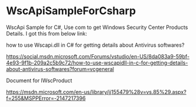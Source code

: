 # WscApiSampleForCsharp
WscApi Sample for C#, Use com to get Windows Security Center Products Details.
I got this from below link:



how to use Wscapi.dll in C# for getting details about Antivirus softwares?

https://social.msdn.microsoft.com/Forums/vstudio/en-US/8da083a9-59bf-4e93-9f1b-209a2c5b9c72/how-to-use-wscapidll-in-c-for-getting-details-about-antivirus-softwares?forum=vcgeneral




Document for IWscProduct 

https://msdn.microsoft.com/en-us/library/jj155479%28v=vs.85%29.aspx?f=255&MSPPError=-2147217396
